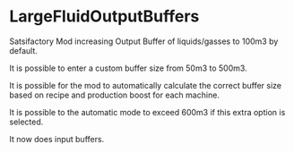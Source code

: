 # LargeFluidOutputBuffers
Satsifactory Mod increasing Output Buffer of liquids/gasses to 100m3 by default.

It is possible to enter a custom buffer size from 50m3 to 500m3.

It is possible for the mod to automatically calculate the correct buffer size based on recipe and production boost for each machine.

It is possible to the automatic mode to exceed 600m3 if this extra option is selected.

It now does input buffers.
